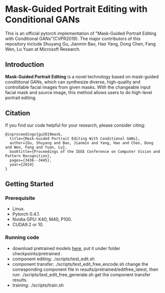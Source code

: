 # Mask-Guided Portrait Editing with Conditional GANs
This is an official pytorch implementation of "Mask-Guided Portrait Editing with Conditional GANs"(CVPR2019). The major contributors of this repository include Shuyang Gu, Jianmin Bao, Hao Yang, Dong Chen, Fang Wen, Lu Yuan at Microsoft Research.

## Introduction

**Mask-Guided Portrait Editing** is a novel technology based on mask-guided condititonal GANs, which can synthesize diverse, high-quality and controllable facial images from given masks. With the changeable input facial mask and source image, this method allows users to do high-level portrait editing.

## Citation
If you find our code  helpful for your research, please consider citing:
```
@inproceedings{gu2019mask,
  title={Mask-Guided Portrait Editing With Conditional GANs},
  author={Gu, Shuyang and Bao, Jianmin and Yang, Hao and Chen, Dong and Wen, Fang and Yuan, Lu},
  booktitle={Proceedings of the IEEE Conference on Computer Vision and Pattern Recognition},
  pages={3436--3445},
  year={2019}
} 
```

## Getting Started

### Prerequisite
- Linux.
- Pytorch 0.4.1.
- Nvidia GPU: K40, M40, P100.
- CUDA9.2 or 10.

### Running code
- download pretrained models [here](https://drive.google.com/open?id=1MR8xV3NSUOV0Xx6hj1FHH3bkTmTUsKFg), put it under folder checkpoints/pretrained .
- component editing:
  ./scripts/test_edit.sh
- component transfer:
  ./scripts/test_edit_free_encode.sh 
  change the corresponding component file in results/pretrained/editfree_latest, then run:
  ./scripts/test_edit_free_generate.sh
  get the component transfer results.
- training:
  ./scripts/train.sh

